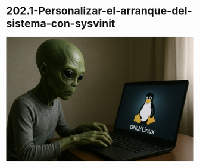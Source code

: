 # 202.1-Personalizar-el-arranque-del-sistema-con-sysvinit
![LPI Logo](../../../../wallpaper/et_linux.png "Buscando al viejo hombre ")
